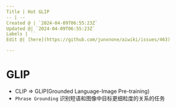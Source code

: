 ```yaml
---
Title | Hot GLIP
-- | --
Created @ | `2024-04-09T06:55:23Z`
Updated @| `2024-04-09T06:55:23Z`
Labels | ``
Edit @| [here](https://github.com/junxnone/aiwiki/issues/463)

---
```

# GLIP

- CLIP => GLIP(Grounded Language-Image Pre-training)
- `Phrase Grounding` 识别短语和图像中目标更细粒度的关系的任务
